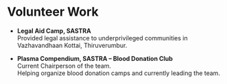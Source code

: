 # Volunteer Work

- **Legal Aid Camp, SASTRA**  
  Provided legal assistance to underprivileged communities in Vazhavandhaan Kottai, Thiruverumbur.

- **Plasma Compendium, SASTRA – Blood Donation Club**  
 Current Chairperson of the team.  
Helping organize blood donation camps and currently leading the team. 
